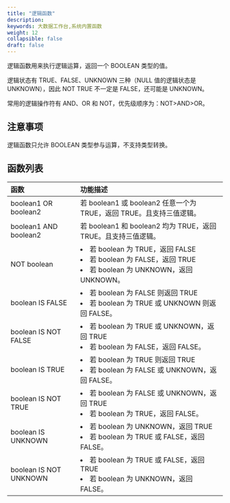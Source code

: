 ```yaml
---
title: "逻辑函数"
description:  
keywords: 大数据工作台,系统内置函数
weight: 12
collapsible: false
draft: false
---
```


逻辑函数用来执行逻辑运算，返回一个 BOOLEAN 类型的值。

逻辑状态有 TRUE、FALSE、UNKNOWN 三种（NULL 值的逻辑状态是 UNKNOWN），因此 NOT TRUE 不一定是 FALSE，还可能是 UNKNOWN。

常用的逻辑操作符有 AND、OR 和 NOT，优先级顺序为：NOT>AND>OR。

## 注意事项

逻辑函数只允许 BOOLEAN 类型参与运算，不支持类型转换。

## 函数列表

| 函数                   | 功能描述                                                     |
| :--------------------- | :----------------------------------------------------------- |
| boolean1 OR boolean2   | 若 boolean1 或 boolean2 任意一个为 TRUE，返回 TRUE。且支持三值逻辑。 |
| boolean1 AND boolean2  | 若 boolean1 和 boolean2 均为 TRUE，返回 TRUE。且支持三值逻辑。 |
| NOT boolean            | <li>若 boolean 为 TRUE，返回 FALSE<li>若 boolean 为 FALSE，返回 TRUE<li>若 boolean 为 UNKNOWN，返回 UNKNOWN。 |
| boolean IS FALSE       | <li>若 boolean 为 FALSE 则返回 TRUE<li>若 boolean 为 TRUE 或 UNKNOWN 则返回 FALSE。 |
| boolean IS NOT FALSE   | <li>若 boolean 为 TRUE 或 UNKNOWN，返回 TRUE<li>若 boolean 为 FALSE，返回 FALSE。 |
| boolean IS TRUE        | <li>若 boolean 为 TRUE 则返回 TRUE<li>若 boolean 为 FALSE 或 UNKNOWN，返回 FALSE。 |
| boolean IS NOT TRUE    | <li>若 boolean 为 FALSE 或 UNKNOWN，返回 TRUE<li>若 boolean 为 TRUE，返回 FALSE。 |
| boolean IS UNKNOWN     | <li>若 boolean 为 UNKNOWN，返回 TRUE<li>若 boolean 为 TRUE 或 FALSE，返回 FALSE。 |
| boolean IS NOT UNKNOWN | <li>若 boolean 为 TRUE 或 FALSE，返回 TRUE<li>若 boolean 为 UNKNOWN，返回 FALSE。 |
